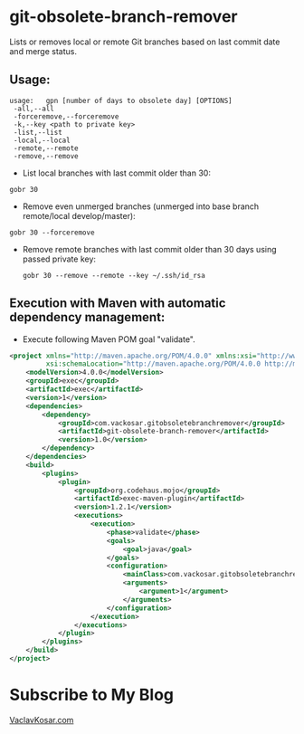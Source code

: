 # git-obsolete-branch-remover

Lists or removes local or remote Git branches based on last commit date and merge status.

## Usage:

    usage:   gpn [number of days to obsolete day] [OPTIONS]
     -all,--all
     -forceremove,--forceremove
     -k,--key <path to private key>
     -list,--list
     -local,--local
     -remote,--remote
     -remove,--remove


* List local branches with last commit older than 30:

 ``` gobr 30 ```


* Remove even unmerged branches (unmerged into base branch remote/local develop/master):

 ``` gobr 30 --forceremove ```


* Remove remote branches with last commit older than 30 days using passed private key:

  ``` gobr 30 --remove --remote --key ~/.ssh/id_rsa ```

## Execution with Maven with automatic dependency management:

- Execute following Maven POM goal "validate".

```xml
<project xmlns="http://maven.apache.org/POM/4.0.0" xmlns:xsi="http://www.w3.org/2001/XMLSchema-instance"
         xsi:schemaLocation="http://maven.apache.org/POM/4.0.0 http://maven.apache.org/xsd/maven-4.0.0.xsd">
    <modelVersion>4.0.0</modelVersion>
    <groupId>exec</groupId>
    <artifactId>exec</artifactId>
    <version>1</version>
    <dependencies>
        <dependency>
            <groupId>com.vackosar.gitobsoletebranchremover</groupId>
            <artifactId>git-obsolete-branch-remover</artifactId>
            <version>1.0</version>
        </dependency>
    </dependencies>
    <build>
        <plugins>
            <plugin>
                <groupId>org.codehaus.mojo</groupId>
                <artifactId>exec-maven-plugin</artifactId>
                <version>1.2.1</version>
                <executions>
                    <execution>
                        <phase>validate</phase>
                        <goals>
                            <goal>java</goal>
                        </goals>
                        <configuration>
                            <mainClass>com.vackosar.gitobsoletebranchremover.boundary.Main</mainClass>
                            <arguments>
                                <argument>1</argument>
                            </arguments>
                        </configuration>
                    </execution>
                </executions>
            </plugin>
        </plugins>
    </build>
</project>
```

# Subscribe to My Blog

[VaclavKosar.com](https://vaclavkosar.com)
